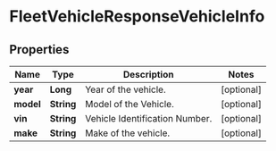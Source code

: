 
# FleetVehicleResponseVehicleInfo

## Properties
Name | Type | Description | Notes
------------ | ------------- | ------------- | -------------
**year** | **Long** | Year of the vehicle. |  [optional]
**model** | **String** | Model of the Vehicle. |  [optional]
**vin** | **String** | Vehicle Identification Number. |  [optional]
**make** | **String** | Make of the vehicle. |  [optional]



